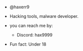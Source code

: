 - @haxerr9

- Hacking tools, malware developer.

- you can reach me by:
  - Discord: hax9999

- Fun fact: Under 18

<!---
haxerr9/haxerr9 is a ✨ special ✨ repository because its `README.md` (this file) appears on your GitHub profile.
You can click the Preview link to take a look at your changes.
--->
